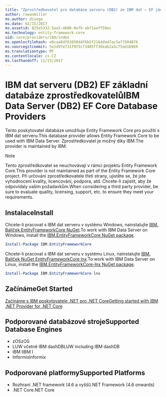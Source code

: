 ```yaml
---
title: "Zprostředkovatel pro databáze serveru (DB2) ze IBM dat – EF jádra"
author: rowanmiller
ms.author: divega
ms.date: 02/15/2017
ms.assetid: 825e5332-5aa3-4600-9efb-ab71aaff59ec
ms.technology: entity-framework-core
uid: core/providers/ibm/index
ms.openlocfilehash: a9caa8df63850d4f6b5f2164dad7ac5af7504076
ms.sourcegitcommit: 5e2d97e731f975cf3405ff3deab2a3c75ad1b969
ms.translationtype: MT
ms.contentlocale: cs-CZ
ms.lasthandoff: 11/15/2017
---
```

# <a name="ibm-data-server-db2-ef-core-database-providers"></a><span data-ttu-id="5df61-102">IBM dat serveru (DB2) EF základní databáze zprostředkovatelů</span><span class="sxs-lookup"><span data-stu-id="5df61-102">IBM Data Server (DB2) EF Core Database Providers</span></span>

<span data-ttu-id="5df61-103">Tento poskytovatel databáze umožňuje Entity Framework Core pro použití s IBM dat serveru.</span><span class="sxs-lookup"><span data-stu-id="5df61-103">This database provider allows Entity Framework Core to be used with IBM Data Server.</span></span> <span data-ttu-id="5df61-104">Zprostředkovatel je možný díky IBM.</span><span class="sxs-lookup"><span data-stu-id="5df61-104">The provider is maintained by IBM.</span></span>

> [!NOTE]  
> <span data-ttu-id="5df61-105">Tento zprostředkovatel se neuchovávají v rámci projektu Entity Framework Core.</span><span class="sxs-lookup"><span data-stu-id="5df61-105">This provider is not maintained as part of the Entity Framework Core project.</span></span> <span data-ttu-id="5df61-106">Při určování zprostředkovatele třetí strany, ujistěte se, že jste vyhodnocení kvality, licencování, podpora, atd. Chcete-li zajistit, aby že odpovídaly vašim požadavkům.</span><span class="sxs-lookup"><span data-stu-id="5df61-106">When considering a third party provider, be sure to evaluate quality, licensing, support, etc. to ensure they meet your requirements.</span></span>

## <a name="install"></a><span data-ttu-id="5df61-107">Instalace</span><span class="sxs-lookup"><span data-stu-id="5df61-107">Install</span></span>

<span data-ttu-id="5df61-108">Chcete-li pracovat s IBM dat serveru v systému Windows, nainstalujte [IBM. Balíček EntityFrameworkCore NuGet](https://www.nuget.org/packages/IBM.EntityFrameworkCore).</span><span class="sxs-lookup"><span data-stu-id="5df61-108">To work with IBM Data Server on Windows, install the [IBM.EntityFrameworkCore NuGet package](https://www.nuget.org/packages/IBM.EntityFrameworkCore).</span></span>

``` powershell
Install-Package IBM.EntityFrameworkCore
```

<span data-ttu-id="5df61-109">Chcete-li pracovat s IBM dat serveru v systému Linux, nainstalujte [IBM. Balíček NuGet EntityFrameworkCore lnx](https://www.nuget.org/packages/IBM.EntityFrameworkCore-lnx).</span><span class="sxs-lookup"><span data-stu-id="5df61-109">To work with IBM Data Server on Linux, install the [IBM.EntityFrameworkCore-lnx NuGet package](https://www.nuget.org/packages/IBM.EntityFrameworkCore-lnx).</span></span>

``` powershell
Install-Package IBM.EntityFrameworkCore-lnx
```

## <a name="get-started"></a><span data-ttu-id="5df61-110">Začínáme</span><span class="sxs-lookup"><span data-stu-id="5df61-110">Get Started</span></span>

[<span data-ttu-id="5df61-111">Začínáme s IBM poskytovatele .NET pro .NET Core</span><span class="sxs-lookup"><span data-stu-id="5df61-111">Getting started with IBM .NET Provider for .NET Core</span></span>](https://www.ibm.com/developerworks/community/blogs/96960515-2ea1-4391-8170-b0515d08e4da/entry/DB2DotnetCore?lang=en)

## <a name="supported-database-engines"></a><span data-ttu-id="5df61-112">Podporované databázové stroje</span><span class="sxs-lookup"><span data-stu-id="5df61-112">Supported Database Engines</span></span>

* <span data-ttu-id="5df61-113">zOS</span><span class="sxs-lookup"><span data-stu-id="5df61-113">zOS</span></span>
* <span data-ttu-id="5df61-114">LUW včetně IBM dashDB</span><span class="sxs-lookup"><span data-stu-id="5df61-114">LUW including IBM dashDB</span></span>
* <span data-ttu-id="5df61-115">IBM I</span><span class="sxs-lookup"><span data-stu-id="5df61-115">IBM I</span></span>
* <span data-ttu-id="5df61-116">Informix</span><span class="sxs-lookup"><span data-stu-id="5df61-116">Informix</span></span>

## <a name="supported-platforms"></a><span data-ttu-id="5df61-117">Podporované platformy</span><span class="sxs-lookup"><span data-stu-id="5df61-117">Supported Platforms</span></span>

* <span data-ttu-id="5df61-118">Rozhraní .NET framework (4.6 a vyšší)</span><span class="sxs-lookup"><span data-stu-id="5df61-118">.NET Framework (4.6 onwards)</span></span>
* <span data-ttu-id="5df61-119">.NET Core</span><span class="sxs-lookup"><span data-stu-id="5df61-119">.NET Core</span></span>

